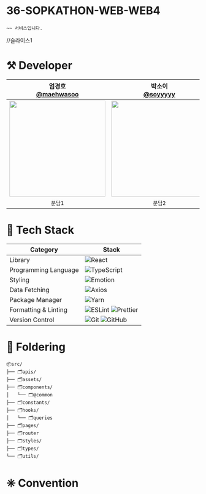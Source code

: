 # 36-SOPKATHON-WEB-WEB4

```
~~ 서비스입니다. 
```
//슬라이스1


# ⚒️ Developer
|엄경호</br>[@maehwasoo](https://github.com/maehwasoo)|박소이</br>[@soyyyyy](https://github.com/soyyyyy)|정희연</br>[@heeyyeon](https://github.com/heeyyeon)|조성하</br>[@earl9rey](https://github.com/earl9rey)|
|:---:|:---:|:---:|:---:|
|<img src = "https://avatars.githubusercontent.com/u/63665123?v=4" width ="250">|<img src = "https://avatars.githubusercontent.com/u/90364636?v=4" width ="250">|<img src = "https://github.com/user-attachments/assets/069a27d6-ac46-411e-8dfd-bd01d8ce2cab" width ="250">|<img src = "https://avatars.githubusercontent.com/u/129039817?v=4" width ="250">|
|`분담1`|`분담2`|`분담3`|`분담4`|


# 📘 Tech Stack
| Category | Stack |
|----------|-------|
| Library | ![React](https://img.shields.io/badge/React-20232A?style=for-the-badge&logo=react&logoColor=61DAFB) |
| Programming Language | ![TypeScript](https://img.shields.io/badge/TypeScript-3178C6?style=for-the-badge&logo=typescript&logoColor=white) |
| Styling | ![Emotion](https://img.shields.io/badge/Emotion-DB7093?style=for-the-badge&logo=emotion&logoColor=white) |
| Data Fetching | ![Axios](https://img.shields.io/badge/Axios-5A29E4?style=for-the-badge&logo=axios&logoColor=white) |
| Package Manager | ![Yarn](https://img.shields.io/badge/Yarn-2C8EBB?style=for-the-badge&logo=yarn&logoColor=white) |
| Formatting & Linting | ![ESLint](https://img.shields.io/badge/ESLint-4B32C3?style=for-the-badge&logo=eslint&logoColor=white) ![Prettier](https://img.shields.io/badge/Prettier-F7B93E?style=for-the-badge&logo=prettier&logoColor=white) |
| Version Control      | ![Git](https://img.shields.io/badge/Git-F05032?style=for-the-badge&logo=git&logoColor=white) ![GitHub](https://img.shields.io/badge/GitHub-181717?style=for-the-badge&logo=github&logoColor=white) |

# 📂 Foldering
```
📦src/          
├── 🗂️apis/
├── 🗂️assets/
├── 🗂️components/
│   └── 🗂️@common
├── 🗂️constants/
├── 🗂️hooks/
│   └── 🗂️queries
├── 🗂️pages/
├── 🗂️router
├── 🗂️styles/
├── 🗂️types/
└── 🗂️utils/

```
# ✳️ Convention

